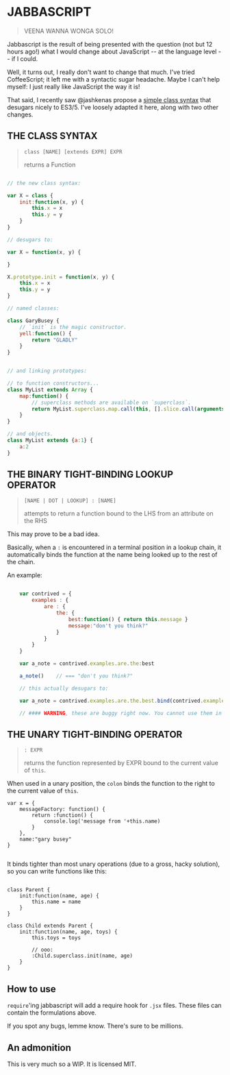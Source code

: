 JABBASCRIPT
===========

>
> VEENA WANNA WONGA SOLO!
>

Jabbascript is the result of being presented with the question (not but 12 hours ago!) what I would
change about JavaScript -- at the language level -- if I could.

Well, it turns out, I really don't want to change that much. I've tried CoffeeScript; it left me with
a syntactic sugar headache. Maybe I can't help myself: I just really like JavaScript the way it is!

That said, I recently saw @jashkenas propose a [simple class syntax](https://gist.github.com/1329619)
that desugars nicely to ES3/5. I've loosely adapted it here, along with two other changes.

## THE CLASS SYNTAX

> `class [NAME] [extends EXPR] EXPR` 
>
> returns a Function

````javascript

// the new class syntax:

var X = class {
    init:function(x, y) {
        this.x = x
        this.y = y
    }
}

// desugars to:

var X = function(x, y) {

}

X.prototype.init = function(x, y) {
    this.x = x
    this.y = y
}

// named classes:

class GaryBusey {
    // `init` is the magic constructor.
    yell:function() {
        return "GLADLY"
    }
}


// and linking prototypes:

// to function constructors...
class MyList extends Array {
    map:function() {
        // superclass methods are available on `superclass`.
        return MyList.superclass.map.call(this, [].slice.call(arguments)) 
    }
}

// and objects.
class MyList extends {a:1} {
    a:2
}

````

## THE BINARY TIGHT-BINDING LOOKUP OPERATOR

> `[NAME | DOT | LOOKUP] : [NAME]`
>
> attempts to return a function bound to the LHS from an attribute on the RHS

This may prove to be a bad idea.

Basically, when a `:` is encountered in a terminal position in a lookup chain,
it automatically binds the function at the name being looked up to the rest of the chain.

An example:

````javascript

    var contrived = {
        examples : {
            are : {
                the: {
                    best:function() { return this.message }
                    message:"don't you think?"
                }
            }
        }
    }

    var a_note = contrived.examples.are.the:best

    a_note()    // === "don't you think?"

    // this actually desugars to:

    var a_note = contrived.examples.are.the.best.bind(contrived.examples.are.the)

    // #### WARNING, these are buggy right now. You cannot use them in ?: ternaries. ####

````

## THE UNARY TIGHT-BINDING OPERATOR

> `: EXPR`
>
> returns the function represented by EXPR bound to the current value of `this`.

When used in a unary position, the `colon` binds the function to the right to the current value of `this`.

````
var x = {
    messageFactory: function() {
        return :function() {
            console.log('message from '+this.name)
        }
    },
    name:"gary busey"
}


````

It binds tighter than most unary operations (due to a gross, hacky solution), so you can write functions like this:


````

class Parent {
    init:function(name, age) {
        this.name = name
    }
}

class Child extends Parent {
    init:function(name, age, toys) {
        this.toys = toys

        // ooo:
        :Child.superclass.init(name, age)
    }
}

````

## How to use

`require`'ing jabbascript will add a require hook for `.jsx` files. These files can contain the formulations above.

If you spot any bugs, lemme know. There's sure to be millions.

## An admonition

This is very much so a WIP. It is licensed MIT.
